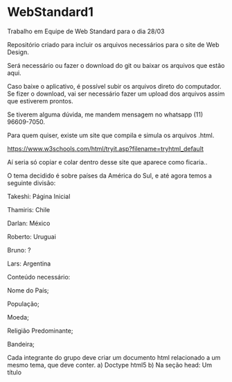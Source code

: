 # WebStandard1
Trabalho em Equipe de Web Standard para o dia 28/03

Repositório criado para incluir os arquivos necessários para o site de Web Design.

Será necessário ou fazer o download do git ou baixar os arquivos que estão aqui.

Caso baixe o aplicativo, é possível subir os arquivos direto do computador.
Se fizer o download, vai ser necessário fazer um upload dos arquivos assim que estiverem prontos.

Se tiverem alguma dúvida, me mandem mensagem no whatsapp (11) 96609-7050.

Para quem quiser, existe um site que compila e simula os arquivos .html.

https://www.w3schools.com/html/tryit.asp?filename=tryhtml_default

Aí seria só copiar e colar dentro desse site que aparece como ficaria..

O tema decidido é sobre países da América do Sul, e até agora temos a seguinte divisão:

Takeshi: Página Inicial

Thamiris: Chile

Darlan: México

Roberto: Uruguai

Bruno: ?

Lars: Argentina

Conteúdo necessário:

Nome do País;

População;

Moeda;

Religião Predominante;

Bandeira;


Cada integrante do grupo deve criar um documento html relacionado a um mesmo tema, que deve conter.
a) Doctype html5
b) Na seção head: Um título <title>, metas author, description, keywords, content-type utilizando charset utf-8, e meta robots com index e follow.
c) No body: Dividir os documentos em header, nav, section e footer
d) No header criar um título com H1
e) No nav criar um menu indicando as páginas relacionadas e links para as mesmas ( <a href =“caminho da página”>Página 1 </a> )
f) No section inserir um título com h2 e pelo menos cinco parágrafos sobre o assunto tratado. Caso queiram inserir imagens, utilizar < img src =“caminho da imagem” alt =“descrição da imagem”>
g) No footer inserir paragrafo com Nome da disciplina e nome do curso.
h) Validar todos os códigos no W3C. Corrigir possíveis erros.
i) Documentar todos os códigos.
j) Compactar os documentos (zip) e enviar pelo Blackboard , exercícios LINKS
